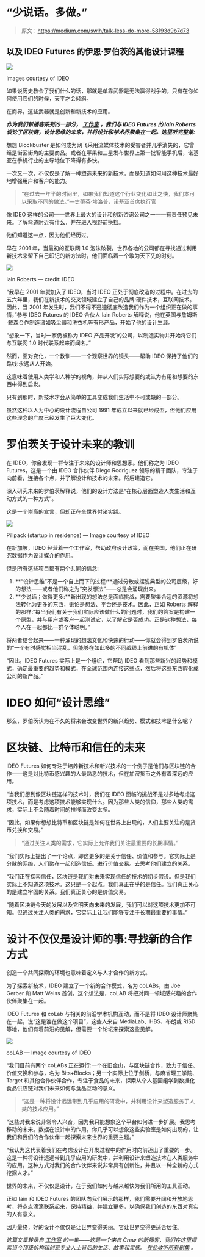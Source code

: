 # “少说话。多做。”

> 原文：<https://medium.com/swlh/talk-less-do-more-58193d9b7d73>

## 以及 IDEO Futures 的伊恩·罗伯茨的其他设计课程

![](img/db11210aea6fd93dc00ae45da03807dc.png)

Images courtesy of IDEO

如果说历史教会了我们什么的话，那就是单靠武器是无法赢得战争的。只有在你如何使用它们的时候，天平才会倾斜。

在商界，这些武器就是创新和新技术的应用。

***作为我们新播客系列的一部分，*** [***工作室***](http://studio.crew.co) ***，我们与 IDEO Futures 的 Iain Roberts 谈论了区块链，设计思维的未来，并将设计和学术界聚集在一起。这里听完整集:***

想想 Blockbuster 是如何成为网飞采用流媒体技术的受害者并几乎消失的，它曾经是街区街角的主要商品。或者在苹果和三星发布世界上第一批智能手机后，诺基亚在手机行业的主导地位下降得有多快。

一次又一次，不仅仅是了解一种塑造未来的新技术，而是知道如何用这种技术最好地增强用户和客户的能力。

> “在过去一年半的时间里，如果我们知道这个行业变化如此之快，我们本可以采取不同的做法。”—史蒂芬·埃洛普，诺基亚首席执行官

像 IDEO 这样的公司——世界上最大的设计和创新咨询公司之一——有责任预见未来。了解弯道附近有什么，并在进入视野前换挡。

他们知道这一点，因为他们经历过。

早在 2001 年，当最初的互联网 1.0 泡沫破裂，世界各地的公司都在寻找通过利用新技术来留下自己印记的新方法时，他们面临着一个敢为天下先的时刻。

![](img/d70f28aeb6a43ac2eb0da21f4a8f9fc1.png)

Iain Roberts — credit: IDEO

“我早在 2001 年就加入了 IDEO，当时 IDEO 正处于彻底改造的过程中。在过去的五六年里，我们在新技术的交叉领域建立了自己的品牌:硬件技术，互联网技术。因此，当 2001 年发生时，我们不得不迅速彻底改造我们作为一个组织正在做的事情，”参与 IDEO Futures 的 IDEO 合伙人 Iain Roberts 解释说，他在英国与詹姆斯·戴森合作制造诸如吸尘器和洗衣机等有形产品，开始了他的设计生涯。

“想象一下，当时一家仍被称为 IDEO 产品开发’的公司，以制造实物并开始将它们与互联网 1.0 时代联系起来而闻名。”

然而，面对变化，一个教训——一个观察世界的镜头——帮助 IDEO 保持了他们的路线:永远从人开始。

这意味着使用人类学和人种学的视角，并从人们实际想要的或认为有用和想要的东西中得到启发。

只有到那时，新技术才会从简单的工具变成我们生活中不可或缺的一部分。

虽然这种以人为中心的设计流程自公司 1991 年成立以来就已经成型，但他们应用这些理念的广度已经发生了巨大变化。

# 罗伯茨关于设计未来的教训

在 IDEO，你会发现一群专注于未来的设计师和思想家。他们称之为 IDEO Futures，这是一个由 IDEO 合作伙伴 Diego Rodriguez 领导的精干团队，专注于向前看，连接各个点，并了解设计和技术的未来。然后建造它。

深入研究未来的罗伯茨解释说，他们的设计方法是“在核心层面塑造人类生活和互动方式的一种方式”。

这是一个崇高的宣言，但却正在全世界付诸实践。

![](img/af9816395d52b501e475bbf22d0ed431.png)

Pillpack (startup in residence) — Image courtesy of IDEO

在新加坡，IDEO 经营着一个工作室，帮助政府设计政策，而在美国，他们正在研究数据作为设计媒介的作用。

但是所有这些项目都有两个共同的信念:

1.  **“设计思维”不是一个自上而下的过程:**通过分散或摆脱典型的公司层级，好的想法——或者他们称之为“突发想法”——总是会涌现出来。
2.  **少说话；做得更多:**新出现的想法总是面临挑战，需要聚集合适的资源将想法转化为更多的东西，无论是想法、平台还是技术。因此，正如 Roberts 解释的那样:“每当我们有关于我们实际应该做什么的问题时，我们的答案是构建一个原型，并与用户或客户一起测试它，以了解它是否成功。正是这种想法，每个人在一起都比一群个体聪明。”

将两者结合起来——一种涌现的想法文化和快速的行动——你就会得到罗伯茨所说的“一个有时感觉相当混乱，但能够在如此多的不同战线上前进的有机体”

“因此，IDEO Futures 实际上是一个组织，它帮助 IDEO 看到那些新兴的趋势和模式，确定最重要的趋势和模式，在全球范围内连接这些点，然后将这些东西孵化成公司的新产品。”

# IDEO 如何“设计思维”

那么，罗伯茨认为在不久的将来会改变世界的新兴趋势、模式和技术是什么呢？

# 区块链、比特币和信任的未来

IDEO Futures 如何专注于培养新技术和新兴技术的一个例子是他们与区块链的合作——这是对比特币感兴趣的人最熟悉的技术，但在加密货币之外有着深远的应用。

“当我们想到像区块链这样的技术时，我们在 IDEO 面临的挑战不是过多地考虑这项技术，而是考虑这项技术能够实现什么。因为那些人类的信仰，那些人类的需求，实际上不会随着时间的推移而改变太多。

“因此，如果你想想比特币和区块链是如何在世界上出现的，人们主要关注的是货币兑换和交易。”

> “通过关注人类的需求，它实际上允许我们关注最重要的长期事情。”

“我们实际上提出了一个论点，即这更多的是关于信任、价值和参与。它实际上是分散的网络，人们聚在一起创造信任。进行价值交易。去思考他们建立的关系。

“我们正在探索信任，区块链是我们对未来实现信任的技术的初步假设。但是我们实际上不知道这项技术。这只是一个起点。我们真正在乎的是信任。我们真正关心的是建立牢固的关系。我们真正关心的是价值交易。

“随着区块链今天的发展以及它明天向未来的发展，我们可以对这项技术更加不可知。但通过关注人类的需求，它实际上让我们能够专注于长期最重要的事情。”

# 设计不仅仅是设计师的事:寻找新的合作方式

创造一个共同探索的环境也意味着定义与人才合作的新方式。

为了探索新技术，IDEO 建立了一个新的合作模式，名为 coLABs，由 Joe Gerber 和 Matt Weiss 首创。这个想法是，coLAB 将把对同一领域感兴趣的合作伙伴聚集在一起。

IDEO Futures 和 coLab 与相关的前沿学术机构互动，而不是将 IDEO 设计师聚集在一起，说“这是谁在做这个项目”，这些人来自 MediaLab、HBS、布朗或 RISD 等地，他们有着前沿的见解，但需要一个论坛来探索这些见解。

![](img/980f5b34eb6f1eec65290c21097d2410.png)

coLAB — Image courtesy of IDEO

“我们目前有两个 coLABs 正在运行:一个在旧金山，与区块链合作，致力于信任、价值交换和参与，名为 Bits+Blocks；另一个实际上位于剑桥，与麻省理工学院、Target 和其他合作伙伴合作，专注于食品的未来，探索从个人基因组学到数据化食品供应链对我们未来如何与食品互动的意义。

> “这是一种将设计远远带到几乎应用的研发中，并利用设计来塑造服务于人类的技术应用。”

“这些对我来说非常令人兴奋，因为我只能想象这个平台如何进一步扩展。我思考移动的未来。数据在设计中的作用。你几乎可以想象这些实验室是如何出现的，让我们和我们的合作伙伴一起探索未来世界的重要主题。”

“我认为这代表着我们在考虑设计在开发过程中的作用时向前迈出了重要的一步。这是一种将设计远远带到几乎应用的研发中，并利用设计来塑造技术在人类服务中的应用。这种方式对我们的合作伙伴来说非常具有创新性，并且以一种全新的方式挖掘人才。”

世界的未来，不仅仅是设计，在于我们如何与越来越快为我们所用的工具互动。

正如 Iain 和 IDEO Futures 的团队向我们展示的那样，我们需要开阔和开放地思考，将点点滴滴联系起来，保持精益，并建立更多，以确保我们创造的东西对真实的人有意义。

因为最终，好的设计不仅仅是让世界变得美丽。它让世界变得更适合居住。

*这篇文章转录自* [*工作室*](http://studio.crew.co) *的一集——这是一个来自 Crew 的新播客，我们在这里探索当今顶级机构和创意专业人士背后的生活、故事和灵感。* [*在此收听所有剧集*](https://itunes.apple.com/us/podcast/studio-stories-inspiration/id1124584009) *。*